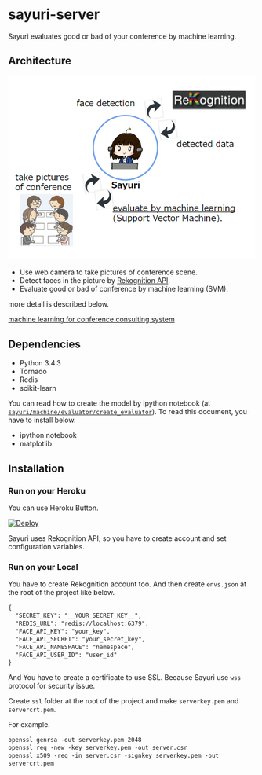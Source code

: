 sayuri-server
=============

Sayuri evaluates good or bad of your conference by machine learning.

## Architecture

![architecture.png](./architecture.png)

* Use web camera to take pictures of conference scene.
* Detect faces in the picture by [Rekognition API](https://rekognition.com/).
* Evaluate good or bad of conference by machine learning (SVM).

more detail is described below.

[machine learning for conference consulting system](http://www.slideshare.net/takahirokubo7792/ss-47094972)

## Dependencies

* Python 3.4.3
* Tornado
* Redis
* scikit-learn

You can read how to create the model by ipython notebook (at [`sayuri/machine/evaluator/create_evaluator`](https://github.com/icoxfog417/sayuri-server/blob/master/sayuri/machine/evaluator/create_evaluator.ipynb)).
To read this document, you have to install below.

* ipython notebook
* matplotlib


## Installation

### Run on your Heroku

You can use Heroku Button. 

[![Deploy](https://www.herokucdn.com/deploy/button.png)](https://heroku.com/deploy?template=https://github.com/icoxfog417/sayuri-server)

Sayuri uses Rekognition API, so you have to create account and set configuration variables. 

### Run on your Local

You have to create Rekognition account too. And then create `envs.json` at the root of the project like below.

```
{
  "SECRET_KEY": "__YOUR_SECRET_KEY__",
  "REDIS_URL": "redis://localhost:6379",
  "FACE_API_KEY": "your_key",
  "FACE_API_SECRET": "your_secret_key",
  "FACE_API_NAMESPACE": "namespace",
  "FACE_API_USER_ID": "user_id"
}
```

And You have to create a certificate to use SSL. Because Sayuri use `wss` protocol for security issue.

Create `ssl` folder at the root of the project and make `serverkey.pem` and `servercrt.pem`.

For example.

```
openssl genrsa -out serverkey.pem 2048
openssl req -new -key serverkey.pem -out server.csr
openssl x509 -req -in server.csr -signkey serverkey.pem -out servercrt.pem
```
